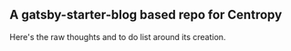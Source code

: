 ## A gatsby-starter-blog based repo for Centropy

Here's the raw thoughts and to do list around its creation.